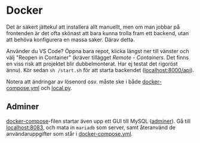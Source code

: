 # Docker
Det är säkert jättekul att installera allt manuellt, men om man jobbar på frontenden är det ofta skönast att bara kunna trolla fram ett backend, utan att behöva konfigurera en massa saker. Därav detta.

<!--Kör `docker-compose up` i denna mapp, så trollas api:t fram på [localhost:8080/api](localhost:8080/api). Boom.-->

Använder du VS Code? Öppna bara repot, klicka längst ner till vänster och välj "Reopen in Container" (kräver tillägget _Remote - Containers_. Det finns en viss risk att projektet blir dubbelmonterat. Har ej testat det rigoröst ännu). Kör sedan `sh /start.sh` för att starta backendet ([localhost:8000/api](localhost:8000/api)).

Notera att ändringar av lösenord osv. måste ske i både [docker-compose.yml](docker-compose.yml) och [local.py](local.py).

## Adminer
[docker-compose](docker-compose.yml)-filen startar även upp ett GUI till MySQL ([adminer](https://www.adminer.org)). Gå till [localhost:8083](http://localhost:8083/?server=mariadb&username=fdev&db=hemsidan_db), och mata in `mariadb` som server, samt återanvänd de användaruppgifter som står i [docker-compose.yml](docker-compose.yml).
